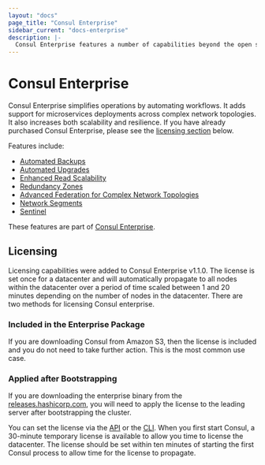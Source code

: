 ```yaml
---
layout: "docs"
page_title: "Consul Enterprise"
sidebar_current: "docs-enterprise"
description: |-
  Consul Enterprise features a number of capabilities beyond the open source offering that may be beneficial in certain workflows.
---
```


# Consul Enterprise

Consul Enterprise simplifies operations by automating workflows. It adds support
for microservices deployments across complex network topologies. It also
increases both scalability and resilience. If you have already purchased Consul Enterprise, please see the [licensing section](#licensing)
below.

Features include:

- [Automated Backups](/docs/enterprise/backups/index.html)
- [Automated Upgrades](/docs/enterprise/upgrades/index.html)
- [Enhanced Read Scalability](/docs/enterprise/read-scale/index.html)
- [Redundancy Zones](/docs/enterprise/redundancy/index.html)
- [Advanced Federation for Complex Network
  Topologies](/docs/enterprise/federation/index.html)
- [Network Segments](/docs/enterprise/network-segments/index.html)
- [Sentinel](/docs/enterprise/sentinel/index.html)

These features are part of [Consul
Enterprise](https://www.hashicorp.com/consul.html).

## Licensing

Licensing capabilities were added to Consul Enterprise v1.1.0. The license is set
once for a datacenter and will automatically propagate to all nodes within the
datacenter over a period of time scaled between 1 and 20 minutes depending on the
number of nodes in the datacenter. There are two methods for licensing Consul
enterprise.

### Included in the Enterprise Package

If you are downloading Consul from Amazon S3, then the license is included
and you do not need to take further action. This is the most common use 
case.

### Applied after Bootstrapping

If you are downloading the enterprise binary from the [releases.hashicorp.com](https://releases.hashicorp.com/consul/), you will need to apply
the license to the leading server after bootstrapping the cluster. 

You can set the license via the 
[API](/api/operator/license.html) or the [CLI](/docs/commands/license.html). When
you first start Consul, a 30-minute temporary license is available to allow you
time to license the datacenter. The license should be set within ten minutes of
starting the first Consul process to allow time for the license to propagate.
